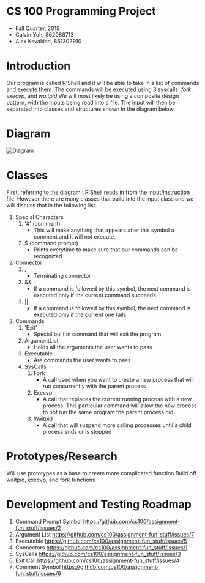 # CS 100 Programming Project
* Fall Quarter, 2019
* Calvin Yoh, 862088713
* Alex Kevakian, 861302910



# Introduction
Our program is called R'Shell and it will be able to take in a list of commands and execute them.
The commands will be executed using 3 syscalls: _fork_, _execvp_, and _waitpid_
We will most likely be using a composite design pattern, with the inputs being read into a file.
The input will then be separated into classes and structures shown in the diagram below.



# Diagram
![Diagram](https://github.com/cs100/assignment-fun_stuff/blob/master/images/Assignment%201-2.png?raw=true)



# Classes
First, referring to the diagram : R'Shell reads in from the input/instruction file. However there are many classes that build into the input class and we will discuss that in the following list.
1. Special Characters
	1. '#' (comment)
		* This will make anything that appears after this symbol a comment and it will not execute.
	1. $ (command prompt) 
		* Prints everytime to make sure that our commands can be recognized
1. Connector
	1. ;
		* Terminating connector
	1. &&
		* If a command is followed by this symbol, the next command is executed only if the current command succeeds
	1. ||
		* If a command is followed by this symbol, the next command is executed only if the current one fails
1. Commands
	1. 'Exit'
		* Special built in command that will exit the program
	1. ArgumentList
		* Holds all the arguments the user wants to pass
	1. Executable
		* Are commands the user wants to pass
	1. SysCalls
		1. Fork
			* A call used when you want to create a new process that will run concurrently with the parent process
		1. Execvp
			* A call that replaces the current running process with a new process. This particular command will allow the new process to not run the same program the parent process did
		1. Waitpid
			* A call that will suspend more calling processes until a child process ends or is stopped
	


# Prototypes/Research
Will use prototypes as a base to create more complicated function
Build off waitpid, execvp, and fork functions




# Development and Testing Roadmap
1. Command Prompt Symbol
	 https://github.com/cs100/assignment-fun_stuff/issues/2
1. Argument List
	https://github.com/cs100/assignment-fun_stuff/issues/7
1. Executable
	https://github.com/cs100/assignment-fun_stuff/issues/5 
1. Connectors
	https://github.com/cs100/assignment-fun_stuff/issues/1
1. SysCalls
	https://github.com/cs100/assignment-fun_stuff/issues/3
1. Exit Call
	https://github.com/cs100/assignment-fun_stuff/issues/4
1. Comment Symbol
	https://github.com/cs100/assignment-fun_stuff/issues/6
